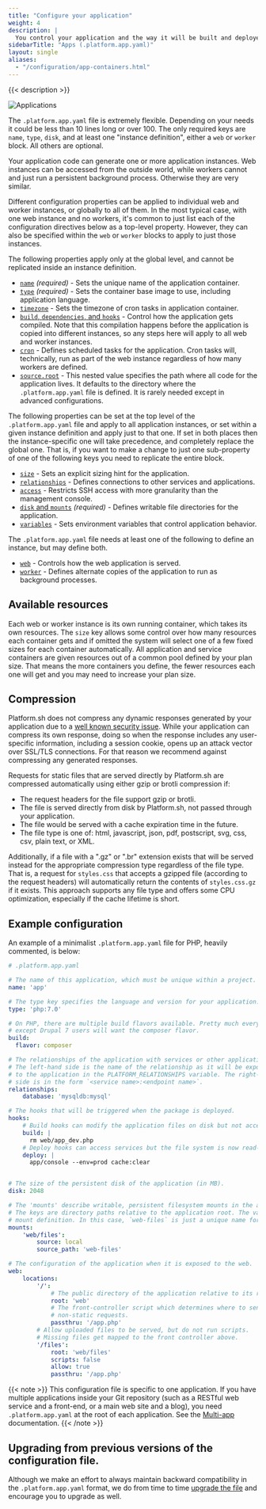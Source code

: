```yaml
---
title: "Configure your application"
weight: 4
description: |
  You control your application and the way it will be built and deployed on Platform.sh via a single configuration file, `.platform.app.yaml`, located at the root of your application folder inside your Git repository.
sidebarTitle: "Apps (.platform.app.yaml)"
layout: single
aliases:
  - "/configuration/app-containers.html"
---
```


{{< description >}}

![Applications](/images/config-diagrams/applications.png "0.50")

The `.platform.app.yaml` file is extremely flexible.  Depending on your needs it could be less than 10 lines long or over 100.  The only required keys are `name`, `type`, `disk`, and at least one "instance definition", either a `web` or `worker` block.  All others are optional.

Your application code can generate one or more application instances. Web instances can be accessed from the outside world, while workers cannot and just run a persistent background process. Otherwise they are very similar.

Different configuration properties can be applied to individual web and worker instances, or globally to all of them.  In the most typical case, with one web instance and no workers, it's common to just list each of the configuration directives below as a top-level property.  However, they can also be specified within the `web` or `worker` blocks to apply to just those instances.

The following properties apply only at the global level, and cannot be replicated inside an instance definition.

* [`name`](/configuration/app/name.md) *(required)* - Sets the unique name of the application container.
* [`type`](/configuration/app/type.md) *(required)* - Sets the container base image to use, including application language.
* [`timezone`](/configuration/app/timezone.md) - Sets the timezone of cron tasks in application container.
* [`build`, `dependencies`, and `hooks`](/configuration/app/build.md) - Control how the application gets compiled.  Note that this compilation happens before the application is copied into different instances, so any steps here will apply to all web and worker instances.
* [`cron`](/configuration/app/cron.md) - Defines scheduled tasks for the application.  Cron tasks will, technically, run as part of the web instance regardless of how many workers are defined.
* [`source.root`](/configuration/app/multi-app.md) - This nested value specifies the path where all code for the application lives.  It defaults to the directory where the `.platform.app.yaml` file is defined.  It is rarely needed except in advanced configurations.

The following properties can be set at the top level of the `.platform.app.yaml` file and apply to all application instances, or set within a given instance definition and apply just to that one.  If set in both places then the instance-specific one will take precedence, and completely replace the global one.  That is, if you want to make a change to just one sub-property of one of the following keys you need to replicate the entire block.

* [`size`](/configuration/app/size.md) - Sets an explicit sizing hint for the application.
* [`relationships`](/configuration/app/relationships.md) - Defines connections to other services and applications.
* [`access`](/configuration/app/access.md) - Restricts SSH access with more granularity than the management console.
* [`disk` and `mounts`](/configuration/app/storage.md) *(required)* - Defines writable file directories for the application.
* [`variables`](/configuration/app/variables.md) - Sets environment variables that control application behavior.

The `.platform.app.yaml` file needs at least one of the following to define an instance, but may define both.

* [`web`](/configuration/app/web.md) - Controls how the web application is served.
* [`worker`](/configuration/app/workers.md) - Defines alternate copies of the application to run as background processes.

## Available resources

Each web or worker instance is its own running container, which takes its own resources.  The `size` key allows some control over how many resources each container gets and if omitted the system will select one of a few fixed sizes for each container automatically.  All application and service containers are given resources out of a common pool defined by your plan size.  That means the more containers you define, the fewer resources each one will get and you may need to increase your plan size.

## Compression

Platform.sh does not compress any dynamic responses generated by your application due to a [well known security issue](https://en.wikipedia.org/wiki/BREACH_%28security_exploit%29).  While your application can compress its own response, doing so when the response includes any user-specific information, including a session cookie, opens up an attack vector over SSL/TLS connections.  For that reason we recommend against compressing any generated responses.

Requests for static files that are served directly by Platform.sh are compressed automatically using either gzip or brotli compression if:

* The request headers for the file support gzip or brotli.
* The file is served directly from disk by Platform.sh, not passed through your application.
* The file would be served with a cache expiration time in the future.
* The file type is one of: html, javascript, json, pdf, postscript, svg, css, csv, plain text, or XML.

Additionally, if a file with a ".gz" or ".br" extension exists that will be served instead for the appropriate compression type regardless of the file type.  That is, a request for `styles.css` that accepts a gzipped file (according to the request headers) will automatically return the contents of `styles.css.gz` if it exists.  This approach supports any file type and offers some CPU optimization, especially if the cache lifetime is short.

## Example configuration

An example of a minimalist `.platform.app.yaml` file for PHP, heavily commented, is below:

```yaml
# .platform.app.yaml

# The name of this application, which must be unique within a project.
name: 'app'

# The type key specifies the language and version for your application.
type: 'php:7.0'

# On PHP, there are multiple build flavors available. Pretty much everyone
# except Drupal 7 users will want the composer flavor.
build:
  flavor: composer

# The relationships of the application with services or other applications.
# The left-hand side is the name of the relationship as it will be exposed
# to the application in the PLATFORM_RELATIONSHIPS variable. The right-hand
# side is in the form `<service name>:<endpoint name>`.
relationships:
    database: 'mysqldb:mysql'

# The hooks that will be triggered when the package is deployed.
hooks:
    # Build hooks can modify the application files on disk but not access any services like databases.
    build: |
      rm web/app_dev.php
    # Deploy hooks can access services but the file system is now read-only.
    deploy: |
      app/console --env=prod cache:clear


# The size of the persistent disk of the application (in MB).
disk: 2048

# The 'mounts' describe writable, persistent filesystem mounts in the application.
# The keys are directory paths relative to the application root. The values are a
# mount definition. In this case, `web-files` is just a unique name for the mount.
mounts:
    'web/files':
        source: local
        source_path: 'web-files'

# The configuration of the application when it is exposed to the web.
web:
    locations:
        '/':
            # The public directory of the application relative to its root.
            root: 'web'
            # The front-controller script which determines where to send
            # non-static requests.
            passthru: '/app.php'
        # Allow uploaded files to be served, but do not run scripts.
        # Missing files get mapped to the front controller above.
        '/files':
            root: 'web/files'
            scripts: false
            allow: true
            passthru: '/app.php'
```

{{< note >}}
This configuration file is specific to one application. If you have multiple applications inside your Git repository (such as a RESTful web service and a front-end, or a main web site and a blog), you need `.platform.app.yaml` at the root of each application. See the [Multi-app](/configuration/app/multi-app.html) documentation.
{{< /note >}}

## Upgrading from previous versions of the configuration file.

Although we make an effort to always maintain backward compatibility in the `.platform.app.yaml` format, we do from time to time [upgrade the file](/configuration/app/upgrading.md) and encourage you to upgrade as well.
